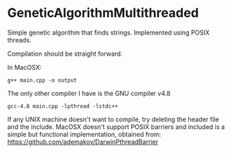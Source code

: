 # GeneticAlgorithmMultithreaded
Simple genetic algorithm that finds strings. Implemented using POSIX threads.

Compilation should be straight forward.

In MacOSX:

    g++ main.cpp -o output

The only other compiler I have is the GNU compiler v4.8

    gcc-4.8 main.cpp -lpthread -lstdc++



If any UNIX machine doesn't want to compile, try deleting the header file and the include. MacOSX doesn't support POSIX barriers and included is a simple but functional implementation, obtained from: https://github.com/ademakov/DarwinPthreadBarrier 
